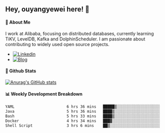 ## Hey, ouyangyewei here! :wave:

#### :rocket: About Me
I work at Alibaba, focusing on distributed databases, currently learning TiKV, LevelDB, Kafka and DolphinScheduler. I am passionate about contributing to widely used open source projects.

- [![Linkedin](https://img.shields.io/badge/LinkedIn-ouyangyewei-blue)](https://www.linkedin.com/in/ouyangyewei/)
- [![Blog](https://img.shields.io/badge/Blog-yeweiouyang-orange)](https://blog.csdn.net/yeweiouyang)

#### :star2: Github Stats
[![Anurag's GitHub stats](https://github-readme-stats.vercel.app/api?username=ouyangyewei&show_icons=true&cache_seconds=3600&theme=tokyonight)](https://github.com/anuraghazra/github-readme-stats)

#### :bar_chart: Weekly Development Breakdown
<!--START_SECTION:waka-->

```txt
YAML                       6 hrs 36 mins   █████▒░░░░░░░░░░░░░░░░░░░   20.85 %
Java                       5 hrs 36 mins   ████▒░░░░░░░░░░░░░░░░░░░░   17.66 %
Bash                       5 hrs 33 mins   ████▒░░░░░░░░░░░░░░░░░░░░   17.55 %
Docker                     4 hrs 34 mins   ███▓░░░░░░░░░░░░░░░░░░░░░   14.44 %
Shell Script               3 hrs 6 mins    ██▒░░░░░░░░░░░░░░░░░░░░░░   09.82 %
```

<!--END_SECTION:waka-->
